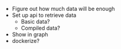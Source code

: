 - Figure out how much data will be enough
- Set up api to retrieve data
    - Basic data?
    - Compiled data?
- Show in graph
- dockerize?